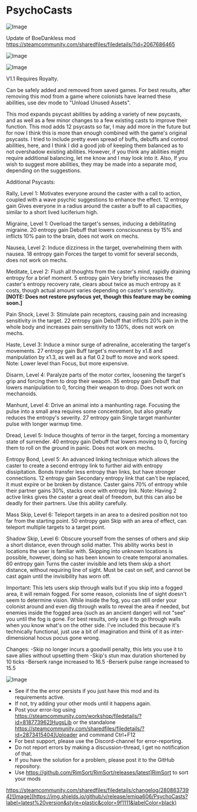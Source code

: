 # PsychoCasts

![Image](https://i.imgur.com/buuPQel.png)

Update of BoeDankless mod
https://steamcommunity.com/sharedfiles/filedetails/?id=2067686465

![Image](https://i.imgur.com/pufA0kM.png)

	
![Image](https://i.imgur.com/Z4GOv8H.png)

V1.1
Requires Royalty.

Can be safely added and removed from saved games. For best results, after removing this mod from a game where colonists have learned these abilities, use dev mode to "Unload Unused Assets".

This mod expands psycast abilities by adding a variety of new psycasts, and as well as a few minor changes to a few existing casts to improve their function. This mod adds 12 psycasts so far, I may add more in the future but for now I think this is more than enough combined with the game's original psycasts. I tried to include pretty even spread of buffs, debuffs and control abilities, here, and I think I did a good job of keeping them balanced as to not overshadow existing abilities. However, if you think any abilities might require additional balancing, let me know and I may look into it. Also,  If you wish to suggest more abilities, they may be made into a separate mod, depending on the suggestions.


Additional Psycasts:



Rally, Level 1: Motivates everyone around the caster with a call to action, coupled with a wave psychic suggestions to enhance the effect.
12 entropy gain
Gives everyone in a radius around the caster a buff to all capacities, similar to a short lived luciferium high.

Migraine, Level 1: Overload the target's senses, inducing a debilitating migraine.
20 entropy gain
Debuff that lowers consciousness by 15% and inflicts 10% pain to the brain, does not work on mechs.

Nausea, Level 2: Induce dizziness in the target, overwhelming them with nausea.
18 entropy gain
Forces the target to vomit for several seconds, does not work on mechs.

Meditate, Level 2: Flush all thoughts from the caster's mind, rapidly draining entropy for a brief moment.
5 entropy gain
Very briefly increases the caster's entropy recovery rate, clears about twice as much entropy as it costs, though actual amount varies depending on caster's sensitivity.
**[NOTE: Does not restore psyfocus yet, though this feature may be coming soon.]**

Pain Shock, Level 3: Stimulate pain receptors, causing pain and increasing sensitivity in the target.
22 entropy gain
Debuff that inflicts 20% pain in the whole body and increases pain sensitivity to 130%, does not work on mechs.

Haste, Level 3: Induce a minor surge of adrenaline, accelerating the target's movements.
27 entropy gain
Buff target's movement by x1.8 and manipulation by x1.3, as well as a flat 0.2 buff to move and work speed. Note: Lower level than Focus, but more expensive.

Disarm, Level 4: Paralyze parts of the motor cortex, loosening the target's grip and forcing them to drop their weapon.
35 entropy gain
Debuff that lowers manipulation to 0, forcing their weapon to drop. Does not work on mechanoids.

Manhunt, Level 4: Drive an animal into a manhunting rage. Focusing the pulse into a small area requires some concentration, but also greatly reduces the entropy's severity.
27 entropy gain
Single target manhunter pulse with longer warmup time.

Dread, Level 5: Induce thoughts of terror in the target, forcing a momentary state of surrender.
40 entropy gain
Debuff that lowers moving to 0, forcing them to roll on the ground in panic. Does not work on mechs.

Entropy Bond, Level 5: An advanced linking technique which allows the caster to create a second entropy link to further aid with entropy dissipitation. Bonds transfer less entropy than links, but have stronger connections.
12 entropy gain
Secondary entropy link that can't be replaced, it must expire or be broken by distance. Caster gains 70% of entropy while their partner gains 30%, stacks once with entropy link.
Note: Having 2 active links gives the caster a great deal of freedom, but this can also be deadly for their partners. Use this ability carefully.

Mass Skip, Level 6: Teleport targets in an area to a desired position not too far from the starting point.
50 entropy gain
Skip with an area of effect, can teleport multiple targets to a target point.

Shadow Skip, Level 6: Obscure yourself from the senses of others and skip a short distance, even through solid matter. This ability works best in locations the user is familiar with. Skipping into unknown locations is possible, however, doing so has been known to create temporal anomalies.
60 entropy gain
Turns the caster invisible and lets them skip a short distance, without requiring line of sight. Must be cast on self, and cannot be cast again until the invisibility has worn off.

Important: This lets users skip through walls but if you skip into a fogged area, it will remain fogged. For some reason, colonists line of sight doesn't seem to determine vision. While inside the fog, you can still order your colonist around and even dig through walls to reveal the area if needed, but enemies inside the fogged area (such as an ancient danger) will not "see" you until the fog is gone. For best results, only use it to go through walls when you know what's on the other side. I've included this because it's technically functional, just use a bit of imagination and think of it as inter-dimensional hocus pocus gone wrong.


Changes:
-Skip no longer incurs a goodwill penalty, this lets you use it to save allies without upsetting them
-Skip's stun max duration shortened by 10 ticks
-Berserk range increased to 16.5
-Berserk pulse range increased to 15.5

![Image](https://i.imgur.com/PwoNOj4.png)



-  See if the the error persists if you just have this mod and its requirements active.
-  If not, try adding your other mods until it happens again.
-  Post your error-log using https://steamcommunity.com/workshop/filedetails/?id=818773962]HugsLib or the standalone https://steamcommunity.com/sharedfiles/filedetails/?id=2873415404]Uploader and command Ctrl+F12
-  For best support, please use the Discord-channel for error-reporting.
-  Do not report errors by making a discussion-thread, I get no notification of that.
-  If you have the solution for a problem, please post it to the GitHub repository.
-  Use https://github.com/RimSort/RimSort/releases/latest]RimSort to sort your mods



https://steamcommunity.com/sharedfiles/filedetails/changelog/2808637394]![Image](https://img.shields.io/github/v/release/emipa606/PsychoCasts?label=latest%20version&style=plastic&color=9f1111&labelColor=black)

